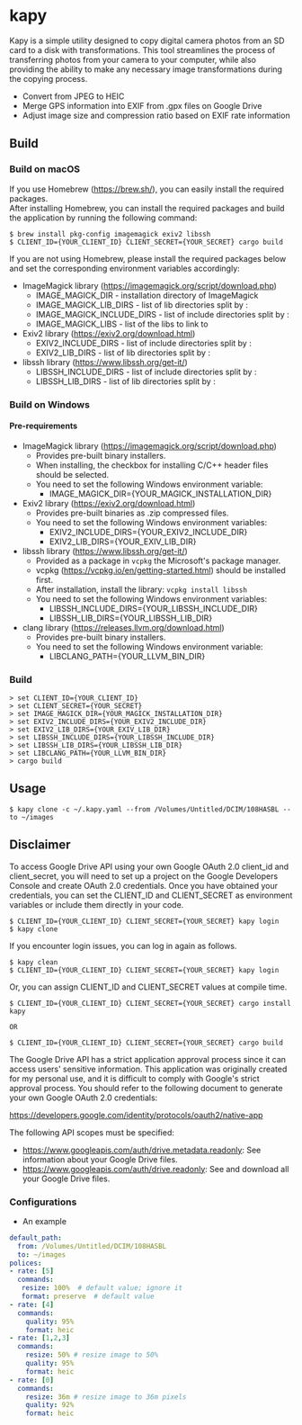 kapy
====

Kapy is a simple utility designed to copy digital camera photos from an SD card to a disk with transformations.
This tool streamlines the process of transferring photos from your camera to your computer, while also providing the ability to make any necessary image transformations during the copying process.

- Convert from JPEG to HEIC
- Merge GPS information into EXIF from .gpx files on Google Drive
- Adjust image size and compression ratio based on EXIF rate information

## Build
### Build on macOS

If you use Homebrew (https://brew.sh/), you can easily install the required packages. <br/>
After installing Homebrew, you can install the required packages and build the application by running the following command:

```shell
$ brew install pkg-config imagemagick exiv2 libssh
$ CLIENT_ID={YOUR_CLIENT_ID} CLIENT_SECRET={YOUR_SECRET} cargo build
```

If you are not using Homebrew, please install the required packages below and set the corresponding environment variables accordingly:

* ImageMagick library (https://imagemagick.org/script/download.php)
  * IMAGE_MAGICK_DIR - installation directory of ImageMagick
  * IMAGE_MAGICK_LIB_DIRS - list of lib directories split by :
  * IMAGE_MAGICK_INCLUDE_DIRS - list of include directories split by :
  * IMAGE_MAGICK_LIBS - list of the libs to link to
* Exiv2 library (https://exiv2.org/download.html)
  * EXIV2_INCLUDE_DIRS - list of include directories split by :
  * EXIV2_LIB_DIRS - list of lib directories split by :
* libssh library (https://www.libssh.org/get-it/)
  * LIBSSH_INCLUDE_DIRS - list of include directories split by :
  * LIBSSH_LIB_DIRS - list of lib directories split by :


### Build on Windows
#### Pre-requirements
* ImageMagick library (https://imagemagick.org/script/download.php)
  * Provides pre-built binary installers.
  * When installing, the checkbox for installing C/C++ header files should be selected.
  * You need to set the following Windows environment variable:
    * IMAGE_MAGICK_DIR={YOUR_MAGICK_INSTALLATION_DIR}
* Exiv2 library (https://exiv2.org/download.html)
  * Provides pre-built binaries as .zip compressed files.
  * You need to set the following Windows environment variables:
    * EXIV2_INCLUDE_DIRS={YOUR_EXIV2_INCLUDE_DIR}
    * EXIV2_LIB_DIRS={YOUR_EXIV_LIB_DIR}
* libssh library (https://www.libssh.org/get-it/)
  * Provided as a package in `vcpkg` the Microsoft's package manager.
  * vcpkg (https://vcpkg.io/en/getting-started.html) should be installed first.
  * After installation, install the library: `vcpkg install libssh`
  * You need to set the following Windows environment variables: 
    * LIBSSH_INCLUDE_DIRS={YOUR_LIBSSH_INCLUDE_DIR}
    * LIBSSH_LIB_DIRS={YOUR_LIBSSH_LIB_DIR}
* clang library (https://releases.llvm.org/download.html)
  * Provides pre-built binary installers.
  * You need to set the following Windows environment variable:
    * LIBCLANG_PATH={YOUR_LLVM_BIN_DIR}

### Build
```shell
> set CLIENT_ID={YOUR_CLIENT_ID}
> set CLIENT_SECRET={YOUR_SECRET}
> set IMAGE_MAGICK_DIR={YOUR_MAGICK_INSTALLATION_DIR} 
> set EXIV2_INCLUDE_DIRS={YOUR_EXIV2_INCLUDE_DIR} 
> set EXIV2_LIB_DIRS={YOUR_EXIV_LIB_DIR}
> set LIBSSH_INCLUDE_DIRS={YOUR_LIBSSH_INCLUDE_DIR}
> set LIBSSH_LIB_DIRS={YOUR_LIBSSH_LIB_DIR}
> set LIBCLANG_PATH={YOUR_LLVM_BIN_DIR} 
> cargo build
```

## Usage
```shell
$ kapy clone -c ~/.kapy.yaml --from /Volumes/Untitled/DCIM/108HASBL --to ~/images
```

## Disclaimer
To access Google Drive API using your own Google OAuth 2.0 client_id and client_secret, you will need to set up a project on the Google Developers Console and create OAuth 2.0 credentials.
Once you have obtained your credentials, you can set the CLIENT_ID and CLIENT_SECRET as environment variables or include them directly in your code.

```shell
$ CLIENT_ID={YOUR_CLIENT_ID} CLIENT_SECRET={YOUR_SECRET} kapy login
$ kapy clone
```

If you encounter login issues, you can log in again as follows.

```shell
$ kapy clean
$ CLIENT_ID={YOUR_CLIENT_ID} CLIENT_SECRET={YOUR_SECRET} kapy login
```

Or, you can assign CLIENT_ID and CLIENT_SECRET values at compile time.

```shell
$ CLIENT_ID={YOUR_CLIENT_ID} CLIENT_SECRET={YOUR_SECRET} cargo install kapy

OR

$ CLIENT_ID={YOUR_CLIENT_ID} CLIENT_SECRET={YOUR_SECRET} cargo build
```

The Google Drive API has a strict application approval process since it can access users' sensitive information.
This application was originally created for my personal use, and it is difficult to comply with Google's strict approval process.
You should refer to the following document to generate your own Google OAuth 2.0 credentials:

https://developers.google.com/identity/protocols/oauth2/native-app

The following API scopes must be specified:

* https://www.googleapis.com/auth/drive.metadata.readonly: See information about your Google Drive files.
* https://www.googleapis.com/auth/drive.readonly: See and download all your Google Drive files.


### Configurations
* An example
```yaml
default_path:
  from: /Volumes/Untitled/DCIM/108HASBL 
  to: ~/images
polices:
- rate: [5]
  commands:
   resize: 100%  # default value; ignore it
   format: preserve  # default value
- rate: [4]
  commands:
    quality: 95%
    format: heic
- rate: [1,2,3]
  commands:
    resize: 50% # resize image to 50%
    quality: 95%
    format: heic
- rate: [0]
  commands:
    resize: 36m # resize image to 36m pixels
    quality: 92%
    format: heic
```